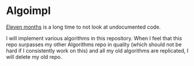 # Algoimpl

[Eleven months](http://github.com/twmb/Algorithms) is a long time to not look at undocumented code. 

I will implement various algorithms in this repository. When I feel that
this repo surpasses my other Algorithms repo in quality (which should not
be hard if I consistently work on this) and all my old algorithms are
replicated, I will delete my old repo.

